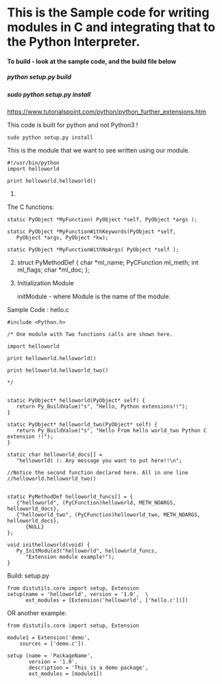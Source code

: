 # This is the Sample code for writing modules in C and integrating that to the Python Interpreter.

#### To build - look at the sample code, and the build file below

##### python setup.py build 
##### sudo python setup.py install 


https://www.tutorialspoint.com/python/python_further_extensions.htm

This code is built for python and not Python3 !

	sudo python setup.py install

This is the module that we want to see written using our module.


	#!/usr/bin/python
	import helloworld

	print helloworld.helloworld()

1.
The C functions:

	static PyObject *MyFunction( PyObject *self, PyObject *args );

	static PyObject *MyFunctionWithKeywords(PyObject *self,
	   PyObject *args, PyObject *kw);

	static PyObject *MyFunctionWithNoArgs( PyObject *self );

2. 
	struct PyMethodDef {
	   char *ml_name;
	   PyCFunction ml_meth;
	   int ml_flags;
	   char *ml_doc;
	};

3. Initialization Module

	initModule - where Module is the name of the module.
	
	


Sample Code : hello.c

	
	#include <Python.h>
	
	/* One module with Two functions calls are shown here.
	
	import helloworld
	
	print helloworld.helloworld()
	
	print helloworld.helloworld_two()
	
	*/
	
	
	static PyObject* helloworld(PyObject* self) {
	   return Py_BuildValue("s", "Hello, Python extensions!!");
	}
	
	static PyObject* helloworld_two(PyObject* self) {
	   return Py_BuildValue("s", "Hello From hello world_two Python C extension !!");
	}
	
	static char helloworld_docs[] =
	   "helloworld( ): Any message you want to put here!!\n";
	
	//Notice the second function declared here. All in one line
	//helloworld.helloworld_two()
	
	
	static PyMethodDef helloworld_funcs[] = {
	   {"helloworld", (PyCFunction)helloworld, METH_NOARGS, helloworld_docs},
	   {"helloworld_two", (PyCFunction)helloworld_two, METH_NOARGS, helloworld_docs},
	      {NULL}
	};
	
	void inithelloworld(void) {
	   Py_InitModule3("helloworld", helloworld_funcs,
	      "Extension module example!");
	}
		
Build: setup.py

	from distutils.core import setup, Extension
	setup(name = 'helloworld', version = '1.0',  \
	      ext_modules = [Extension('helloworld', ['hello.c'])])

OR another example:	
	
	from distutils.core import setup, Extension
	
	module1 = Extension('demo',
	    sources = ['demo.c'])
	
	setup (name = 'PackageName',
	       version = '1.0',
	       description = 'This is a demo package',
	       ext_modules = [module1])


	
